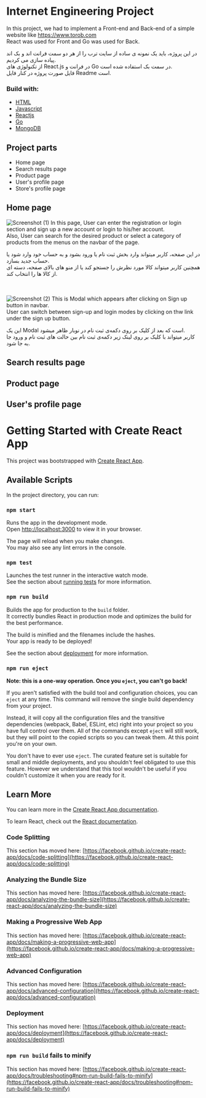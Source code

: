 
# Internet Engineering Project
In this project, we had to implement a Front-end and Back-end of a simple website like https://www.torob.com \
React was used for Front and Go was used for Back.

در این پروژه، باید یک نمونه ی ساده از سایت ترب را از هر دو سمت فرانت اند و بک اند پیاده سازی می کردیم.\
از تکنولوژی های React.js در فرانت و  Go در سمت بک استفاده شده است.\
فایل صورت پروژه در کنار فایل Readme است.

### Build with:
* [HTML](https://html.com/)
* [Javascript](https://www.javascript.com/)
* [Reactjs](https://reactjs.org/)
* [Go](https://go.dev/)
* [MongoDB](https://www.mongodb.com/)

## Project parts
- Home page  
- Search results page 
- Product page
- User's profile page
- Store's profile page

##  Home page  

![Screenshot (1)](https://user-images.githubusercontent.com/95939538/176985727-ebc34503-b7f7-47d4-b82f-b381b360407d.png)
In this page, User can enter the registration or login section and sign up a new account or login to his/her account.\
Also, User can search for the desired product or select a category of products from the menus on the navbar of the page.

در این صفحه، کاربر میتواند وارد بخش ثبت نام یا ورود بشود و به حساب خود وارد شود یا حساب جدید بسازد.\
همچنین کاربر میتواند کالا مورد نظرش را جستجو کند یا از منو های بالای صفحه، دسته ای از کالا ها را انتخاب کند.

 \
  \
![Screenshot (2)](https://user-images.githubusercontent.com/95939538/176985926-a667e30b-0cb9-47a3-88be-2af94c0ec66e.png)
This is Modal which appears after clicking on Sign up button in navbar.\
User can switch between sign-up and login modes by clicking on thw link under the sign up button.

این یک Modal است که بعد از کلیک بر روی دکمه‌ی ثبت نام در نوبار ظاهر میشود.\
کاربر میتواند با کلیک بر روی لینک زیر دکمه‌ی ثبت نام بین حالت های ثبت نام و ورود جا به جا شود.

## Search results page 

## Product page

## User's profile page




# Getting Started with Create React App

This project was bootstrapped with [Create React App](https://github.com/facebook/create-react-app).

## Available Scripts

In the project directory, you can run:

### `npm start`

Runs the app in the development mode.\
Open [http://localhost:3000](http://localhost:3000) to view it in your browser.

The page will reload when you make changes.\
You may also see any lint errors in the console.

### `npm test`

Launches the test runner in the interactive watch mode.\
See the section about [running tests](https://facebook.github.io/create-react-app/docs/running-tests) for more information.

### `npm run build`

Builds the app for production to the `build` folder.\
It correctly bundles React in production mode and optimizes the build for the best performance.

The build is minified and the filenames include the hashes.\
Your app is ready to be deployed!

See the section about [deployment](https://facebook.github.io/create-react-app/docs/deployment) for more information.

### `npm run eject`

**Note: this is a one-way operation. Once you `eject`, you can't go back!**

If you aren't satisfied with the build tool and configuration choices, you can `eject` at any time. This command will remove the single build dependency from your project.

Instead, it will copy all the configuration files and the transitive dependencies (webpack, Babel, ESLint, etc) right into your project so you have full control over them. All of the commands except `eject` will still work, but they will point to the copied scripts so you can tweak them. At this point you're on your own.

You don't have to ever use `eject`. The curated feature set is suitable for small and middle deployments, and you shouldn't feel obligated to use this feature. However we understand that this tool wouldn't be useful if you couldn't customize it when you are ready for it.

## Learn More

You can learn more in the [Create React App documentation](https://facebook.github.io/create-react-app/docs/getting-started).

To learn React, check out the [React documentation](https://reactjs.org/).

### Code Splitting

This section has moved here: [https://facebook.github.io/create-react-app/docs/code-splitting](https://facebook.github.io/create-react-app/docs/code-splitting)

### Analyzing the Bundle Size

This section has moved here: [https://facebook.github.io/create-react-app/docs/analyzing-the-bundle-size](https://facebook.github.io/create-react-app/docs/analyzing-the-bundle-size)

### Making a Progressive Web App

This section has moved here: [https://facebook.github.io/create-react-app/docs/making-a-progressive-web-app](https://facebook.github.io/create-react-app/docs/making-a-progressive-web-app)

### Advanced Configuration

This section has moved here: [https://facebook.github.io/create-react-app/docs/advanced-configuration](https://facebook.github.io/create-react-app/docs/advanced-configuration)

### Deployment

This section has moved here: [https://facebook.github.io/create-react-app/docs/deployment](https://facebook.github.io/create-react-app/docs/deployment)

### `npm run build` fails to minify

This section has moved here: [https://facebook.github.io/create-react-app/docs/troubleshooting#npm-run-build-fails-to-minify](https://facebook.github.io/create-react-app/docs/troubleshooting#npm-run-build-fails-to-minify)
